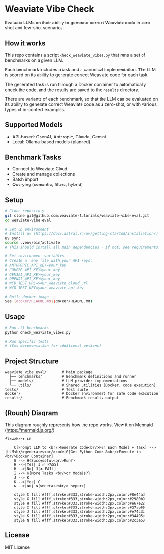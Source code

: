 # Weaviate Vibe Check

Evaluate LLMs on their ability to generate correct Weaviate code in zero-shot and few-shot scenarios.

## How it works

This repo contains a script `check_weaviate_vibes.py` that runs a set of benchmarks on a given LLM.

Each benchmark includes a task and a canonical implementation. The LLM is scored on its ability to generate correct Weaviate code for each task.

The generated task is run through a Docker container to automatically check the code, and the results are saved to the `results` directory.

There are variants of each benchmark, so that the LLM can be evaluated on its ability to generate correct Weaviate code as a zero-shot, or with various types of in-context examples.

## Supported Models

- API-based: OpenAI, Anthropic, Claude, Gemini
- Local: Ollama-based models (planned)

## Benchmark Tasks

- Connect to Weaviate Cloud
- Create and manage collections
- Batch import
- Querying (semantic, filters, hybrid)

## Setup

```bash
# Clone repository
git clone git@github.com:weaviate-tutorials/weaviate-vibe-eval.git
cd weaviate-vibe-eval

# Set up environment
# Install uv (https://docs.astral.sh/uv/getting-started/installation/)
uv sync
source .venv/bin/activate
# This should install all main dependencies - if not, see requirements.txt / pyproject.toml

# Set environment variables
# Create a .env file with your API keys:
# ANTHROPIC_API_KEY=your_key
# COHERE_API_KEY=your_key
# GEMINI_API_KEY=your_key
# OPENAI_API_KEY=your_key
# WCD_TEST_URL=your_weaviate_cloud_url
# WCD_TEST_KEY=your_weaviate_api_key

# Build docker image
See [docker/README.md](docker/README.md)
```

## Usage

```bash
# Run all benchmarks
python check_weaviate_vibes.py

# Run specific tests
# (See documentation for additional options)
```

## Project Structure

```
weaviate_vibe_eval/       # Main package
  ├── benchmarks/         # Benchmark definitions and runner
  ├── models/             # LLM provider implementations
  └── utils/              # Shared utilities (Docker, code execution)
tests/                    # Test suite
docker/                   # Docker environment for safe code execution
results/                  # Benchmark results output
```

## (Rough) Diagram

This diagram roughly represents how the repo works. View it on Mermaid (https://mermaid.js.org/)

```mermaid
flowchart LR

    C[Prompt LLM to <br/>Generate Code<br/>For Each Model + Task] --> |LLM<br/>generates<br/>code|G[Get Python Code &<br/>Execute in <br/>Docker Container]
    G --> H{Successful<br/>Run?}
    H -->|Yes| I[✅ PASS]
    H -->|No| J[❌ FAIL]
    I --> K{More Tasks <br/>or Models?}
    J --> K
    K -->|Yes| C
    K -->|No| N[Generate<br/> Report]

    style C fill:#fff,stroke:#333,stroke-width:2px,color:#8e44ad
    style G fill:#fff,stroke:#333,stroke-width:2px,color:#2980b9
    style H fill:#fff,stroke:#333,stroke-width:2px,color:#e67e22
    style I fill:#fff,stroke:#333,stroke-width:2px,color:#27ae60
    style J fill:#fff,stroke:#333,stroke-width:2px,color:#e74c3c
    style K fill:#fff,stroke:#333,stroke-width:2px,color:#34495e
    style N fill:#fff,stroke:#333,stroke-width:2px,color:#2c3e50
```

## License
MIT License
